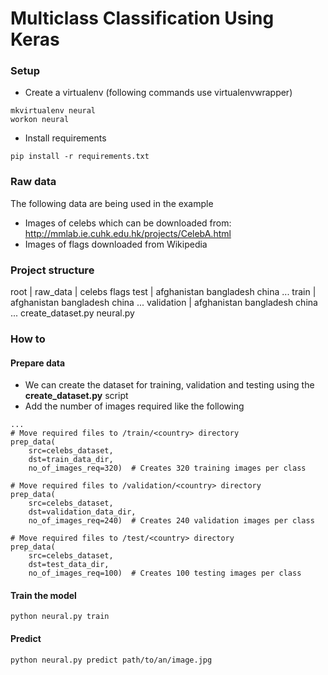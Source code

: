 # Multiclass Classification Using Keras

### Setup

* Create a virtualenv (following commands use virtualenvwrapper)

```
mkvirtualenv neural
workon neural
```

* Install requirements

```
pip install -r requirements.txt
```

### Raw data

The following data are being used in the example

* Images of celebs which can be downloaded from: http://mmlab.ie.cuhk.edu.hk/projects/CelebA.html
* Images of flags downloaded from Wikipedia

### Project structure

root
  |
  raw_data
    |
    celebs
    flags
    test
      |
      afghanistan
      bangladesh
      china
      ...
    train
      |
      afghanistan
      bangladesh
      china
      ...
    validation
      |
      afghanistan
      bangladesh
      china
      ...
  create_dataset.py
  neural.py


### How to

#### Prepare data

* We can create the dataset for training, validation and testing using the **create_dataset.py** script
* Add the number of images required like the following

```
...
# Move required files to /train/<country> directory
prep_data(
    src=celebs_dataset,
    dst=train_data_dir,
    no_of_images_req=320)  # Creates 320 training images per class

# Move required files to /validation/<country> directory
prep_data(
    src=celebs_dataset,
    dst=validation_data_dir,
    no_of_images_req=240)  # Creates 240 validation images per class

# Move required files to /test/<country> directory
prep_data(
    src=celebs_dataset,
    dst=test_data_dir,
    no_of_images_req=100)  # Creates 100 testing images per class
```

#### Train the model

```
python neural.py train
```

#### Predict

```
python neural.py predict path/to/an/image.jpg
```

